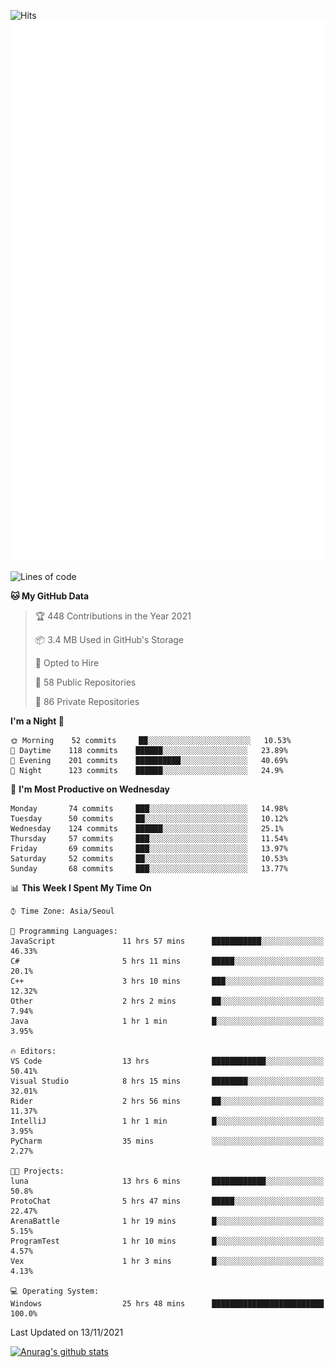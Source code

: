 ![Hits](https://hits.seeyoufarm.com/api/count/incr/badge.svg?url=https%3A%2F%2Fgithub.com%2Fkokose1234&count_bg=%2379C83D&title_bg=%23555555&icon=apple.svg&icon_color=%23E7E7E7&title=hits&edge_flat=false)
<br/>
![Metrics](https://github.com/kokose1234/kokose1234/blob/main/github-metrics.svg)

<!--START_SECTION:waka-->
![Lines of code](https://img.shields.io/badge/From%20Hello%20World%20I%27ve%20Written-11.7%20million%20lines%20of%20code-blue)

**🐱 My GitHub Data** 

> 🏆 448 Contributions in the Year 2021
 > 
> 📦 3.4 MB Used in GitHub's Storage 
 > 
> 💼 Opted to Hire
 > 
> 📜 58 Public Repositories 
 > 
> 🔑 86 Private Repositories  
 > 
**I'm a Night 🦉** 

```text
🌞 Morning    52 commits     ██░░░░░░░░░░░░░░░░░░░░░░░   10.53% 
🌆 Daytime    118 commits    ██████░░░░░░░░░░░░░░░░░░░   23.89% 
🌃 Evening    201 commits    ██████████░░░░░░░░░░░░░░░   40.69% 
🌙 Night      123 commits    ██████░░░░░░░░░░░░░░░░░░░   24.9%

```
📅 **I'm Most Productive on Wednesday** 

```text
Monday       74 commits     ███░░░░░░░░░░░░░░░░░░░░░░   14.98% 
Tuesday      50 commits     ██░░░░░░░░░░░░░░░░░░░░░░░   10.12% 
Wednesday    124 commits    ██████░░░░░░░░░░░░░░░░░░░   25.1% 
Thursday     57 commits     ███░░░░░░░░░░░░░░░░░░░░░░   11.54% 
Friday       69 commits     ███░░░░░░░░░░░░░░░░░░░░░░   13.97% 
Saturday     52 commits     ██░░░░░░░░░░░░░░░░░░░░░░░   10.53% 
Sunday       68 commits     ███░░░░░░░░░░░░░░░░░░░░░░   13.77%

```


📊 **This Week I Spent My Time On** 

```text
⌚︎ Time Zone: Asia/Seoul

💬 Programming Languages: 
JavaScript               11 hrs 57 mins      ███████████░░░░░░░░░░░░░░   46.33% 
C#                       5 hrs 11 mins       █████░░░░░░░░░░░░░░░░░░░░   20.1% 
C++                      3 hrs 10 mins       ███░░░░░░░░░░░░░░░░░░░░░░   12.32% 
Other                    2 hrs 2 mins        ██░░░░░░░░░░░░░░░░░░░░░░░   7.94% 
Java                     1 hr 1 min          █░░░░░░░░░░░░░░░░░░░░░░░░   3.95%

🔥 Editors: 
VS Code                  13 hrs              ████████████░░░░░░░░░░░░░   50.41% 
Visual Studio            8 hrs 15 mins       ████████░░░░░░░░░░░░░░░░░   32.01% 
Rider                    2 hrs 56 mins       ██░░░░░░░░░░░░░░░░░░░░░░░   11.37% 
IntelliJ                 1 hr 1 min          █░░░░░░░░░░░░░░░░░░░░░░░░   3.95% 
PyCharm                  35 mins             ░░░░░░░░░░░░░░░░░░░░░░░░░   2.27%

🐱‍💻 Projects: 
luna                     13 hrs 6 mins       ████████████░░░░░░░░░░░░░   50.8% 
ProtoChat                5 hrs 47 mins       █████░░░░░░░░░░░░░░░░░░░░   22.47% 
ArenaBattle              1 hr 19 mins        █░░░░░░░░░░░░░░░░░░░░░░░░   5.15% 
ProgramTest              1 hr 10 mins        █░░░░░░░░░░░░░░░░░░░░░░░░   4.57% 
Vex                      1 hr 3 mins         █░░░░░░░░░░░░░░░░░░░░░░░░   4.13%

💻 Operating System: 
Windows                  25 hrs 48 mins      █████████████████████████   100.0%

```


 Last Updated on 13/11/2021
<!--END_SECTION:waka-->

[![Anurag's github stats](https://github-readme-stats.vercel.app/api?username=kokose1234&theme=dracula)](https://github.com/anuraghazra/github-readme-stats)



	
